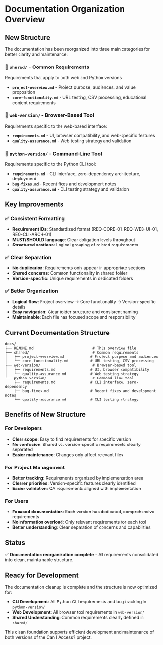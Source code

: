 # Documentation Organization Overview

## New Structure

The documentation has been reorganized into three main categories for better clarity and maintenance:

### 📁 `shared/` - Common Requirements
Requirements that apply to both web and Python versions:
- **`project-overview.md`** - Project purpose, audiences, and value proposition
- **`core-functionality.md`** - URL testing, CSV processing, educational content requirements

### 📁 `web-version/` - Browser-Based Tool
Requirements specific to the web-based interface:
- **`requirements.md`** - UI, browser compatibility, and web-specific features
- **`quality-assurance.md`** - Web testing strategy and validation

### 📁 `python-version/` - Command-Line Tool
Requirements specific to the Python CLI tool:
- **`requirements.md`** - CLI interface, zero-dependency architecture, deployment
- **`bug-fixes.md`** - Recent fixes and development notes
- **`quality-assurance.md`** - CLI testing strategy and validation

## Key Improvements

### ✅ Consistent Formatting
- **Requirement IDs**: Standardized format (REQ-CORE-01, REQ-WEB-UI-01, REQ-CLI-ARCH-01)
- **MUST/SHOULD language**: Clear obligation levels throughout
- **Structured sections**: Logical grouping of related requirements

### ✅ Clear Separation
- **No duplication**: Requirements only appear in appropriate sections
- **Shared concerns**: Common functionality in shared folder
- **Version-specific**: Unique requirements in dedicated folders

### ✅ Better Organization
- **Logical flow**: Project overview → Core functionality → Version-specific details
- **Easy navigation**: Clear folder structure and consistent naming
- **Maintainable**: Each file has focused scope and responsibility

## Current Documentation Structure
```
docs/
├── README.md                           # This overview file
├── shared/                             # Common requirements
│   ├── project-overview.md            # Project purpose and audiences
│   └── core-functionality.md          # URL testing, CSV processing
├── web-version/                        # Browser-based tool
│   ├── requirements.md                # UI, browser compatibility
│   └── quality-assurance.md           # Web testing strategy
└── python-version/                     # Command-line tool
    ├── requirements.md                # CLI interface, zero-dependency
    ├── bug-fixes.md                   # Recent fixes and development notes
    └── quality-assurance.md           # CLI testing strategy
```

## Benefits of New Structure

### For Developers
- **Clear scope**: Easy to find requirements for specific version
- **No confusion**: Shared vs. version-specific requirements clearly separated
- **Easier maintenance**: Changes only affect relevant files

### For Project Management
- **Better tracking**: Requirements organized by implementation area
- **Clearer priorities**: Version-specific features clearly identified
- **Easier validation**: QA requirements aligned with implementation

### For Users
- **Focused documentation**: Each version has dedicated, comprehensive requirements
- **No information overload**: Only relevant requirements for each tool
- **Better understanding**: Clear separation of concerns and capabilities

## Status

✅ **Documentation reorganization complete** - All requirements consolidated into clean, maintainable structure.

## Ready for Development

The documentation cleanup is complete and the structure is now optimized for:
- **CLI Development**: All Python CLI requirements and bug tracking in `python-version/`
- **Web Development**: All browser tool requirements in `web-version/`
- **Shared Understanding**: Common requirements clearly defined in `shared/`

This clean foundation supports efficient development and maintenance of both versions of the Can I Access? project.
